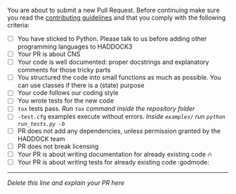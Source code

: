 You are about to submit a new Pull Request. Before continuing make sure you read the [contributing guidelines](CONTRIBUTING.md) and that you comply with the following criteria:

- [ ] You have sticked to Python. Please talk to us before adding other programming languages to HADDOCK3
- [ ] Your PR is about CNS
- [ ] Your code is well documented: proper docstrings and explanatory comments for those tricky parts
- [ ] You structured the code into small functions as much as possible. You can use classes if there is a (state) purpose
- [ ] Your code follows our coding style
- [ ] You wrote tests for the new code
- [ ] `tox` tests pass. *Run `tox` command inside the repository folder*
- [ ] `-test.cfg` examples execute without errors. *Inside `examples/` run `python run_tests.py -b`*
- [ ] PR does not add any dependencies, unless permission granted by the HADDOCK team
- [ ] PR does not break licensing
- [ ] Your PR is about writing documentation for already existing code :fire:
- [ ] Your PR is about writing tests for already existing code :godmode:

---

*Delete this line and explain your PR here*
